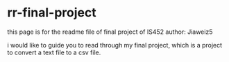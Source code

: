 # rr-final-project
this page is for the readme file of final project of IS452
author: Jiaweiz5

i would like to guide you to read through my final project, which is a project to convert a text file to a csv file.

